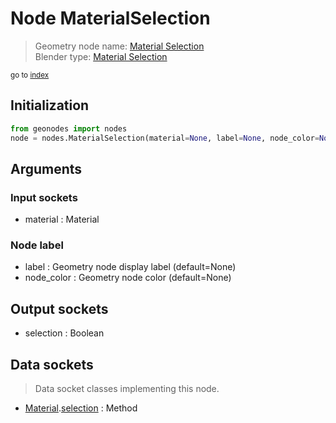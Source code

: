
# Node MaterialSelection

> Geometry node name: [Material Selection](https://docs.blender.org/manual/en/latest/modeling/geometry_nodes/material/material_selection.html)<br>
  Blender type: [Material Selection](https://docs.blender.org/api/current/bpy.types.GeometryNodeMaterialSelection.html)
  
<sub>go to [index](/docs/index.md)</sub>

## Initialization

```python
from geonodes import nodes
node = nodes.MaterialSelection(material=None, label=None, node_color=None)
```



## Arguments


### Input sockets

- material : Material

### Node label

- label : Geometry node display label (default=None)
- node_color : Geometry node color (default=None)

## Output sockets

- selection : Boolean

## Data sockets

> Data socket classes implementing this node.
  
  
- [Material](/docs/sockets/Material.md).[selection](/docs/sockets/Material.md#selection) : Method
  
